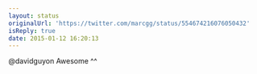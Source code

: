 ```yaml
---
layout: status
originalUrl: 'https://twitter.com/marcgg/status/554674216076050432'
isReply: true
date: 2015-01-12 16:20:13
---
```


@davidguyon Awesome ^^

